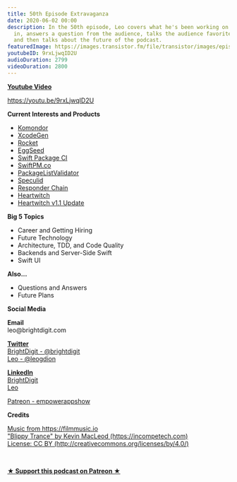 ```yaml
---
title: 50th Episode Extravaganza
date: 2020-06-02 00:00
description: In the 50th episode, Leo covers what he's been working on and interested
  in, answers a question from the audience, talks the audience favorite big topics,
  and then talks about the future of the podcast.
featuredImage: https://images.transistor.fm/file/transistor/images/episode/251314/full_1590978761-artwork.jpg
youtubeID: 9rxLjwqID2U
audioDuration: 2799
videoDuration: 2800
---
```

<p><b><a href="https://youtu.be/9rxLjwqID2U">Youtube Video</a></b></p><p><a href="https://youtu.be/9rxLjwqID2U">https://youtu.be/9rxLjwqID2U</a></p><p><b>Current Interests and Products </b></p><ul>
<li><a href="https://github.com/shibapm/Komondor">Komondor</a></li>
<li><a href="https://github.com/yonaskolb/XcodeGen">XcodeGen</a></li>
<li><a href="https://github.com/shibapm/Rocket">Rocket</a></li>
<li><a href="https://github.com/brightdigit/EggSeed">EggSeed</a></li>
<li><a href="https://learningswift.brightdigit.com/swift-package-continuous-integration-guide/">Swift Package CI</a></li>
<li><a href="https://swiftpm.co">SwiftPM.co</a></li>
<li><a href="https://github.com/SwiftPackageIndex/PackageListValidator">PackageListValidator</a></li>
<li><a href="https://speculid.com">Speculid</a></li>
<li><a href="https://youtu.be/j5TA4C_VNc0">Responder Chain</a></li>
<li><a href="https://heartwitch.app/">Heartwitch</a></li>
<li><a href="https://www.youtube.com/watch?v=6YTSv-GR2Gg">Heartwitch v1.1 Update</a></li>
</ul><p><b>Big 5 Topics</b></p><ul>
<li>Career and Getting Hiring </li>
<li>Future Technology</li>
<li>Architecture, TDD, and Code Quality</li>
<li>Backends and Server-Side Swift</li>
<li>Swift UI</li>
</ul><p><b>Also...</b></p><ul>
<li>Questions and Answers</li>
<li>Future Plans</li>
</ul><p><b>Social Media</b></p><p><strong>Email</strong><br>leo@brightdigit.com</p><p><a href="https://twitter.com/brightdigit"><strong>Twitter </strong><br>BrightDigit - @brightdigit</a><br><a href="https://twitter.com/leogdion">Leo - @leogdion</a></p><p><a href="https://www.linkedin.com/company/bright-digit"><strong>LinkedIn</strong><br>BrightDigit</a><br><a href="https://www.linkedin.com/in/leogdion/">Leo</a></p><p><a href="https://www.patreon.com/empowerappsshow">Patreon - empowerappshow</a></p><p><b>Credits</b></p><p><a href="https://filmmusic.io/">Music from https://filmmusic.io</a><br><a href="https://incompetech.com/">"Blippy Trance" by Kevin MacLeod (https://incompetech.com)</a><br><a href="http://creativecommons.org/licenses/by/4.0/">License: CC BY (http://creativecommons.org/licenses/by/4.0/)</a></p><p><br></p><p><strong><a rel="payment" title="★ Support this podcast on Patreon ★" href="https://www.patreon.com/empowerappsshow">★ Support this podcast on Patreon ★</a></strong></p>
      